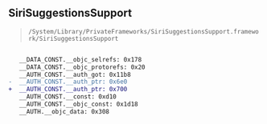 ## SiriSuggestionsSupport

> `/System/Library/PrivateFrameworks/SiriSuggestionsSupport.framework/SiriSuggestionsSupport`

```diff

   __DATA_CONST.__objc_selrefs: 0x178
   __DATA_CONST.__objc_protorefs: 0x20
   __AUTH_CONST.__auth_got: 0x11b8
-  __AUTH_CONST.__auth_ptr: 0x6e0
+  __AUTH_CONST.__auth_ptr: 0x700
   __AUTH_CONST.__const: 0xd10
   __AUTH_CONST.__objc_const: 0x1d18
   __AUTH.__objc_data: 0x308

```
